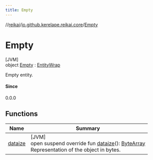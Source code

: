 ```yaml
---
title: Empty
---
```

//[reikai](../../../index.html)/[io.github.kerelape.reikai.core](../index.html)/[Empty](index.html)



# Empty



[JVM]\
object [Empty](index.html) : [EntityWrap](../-entity-wrap/index.html)

Empty entity.



#### Since



0.0.0



## Functions


| Name | Summary |
|---|---|
| [dataize](../-entity/dataize.html) | [JVM]<br>open suspend override fun [dataize](../-entity/dataize.html)(): [ByteArray](https://kotlinlang.org/api/latest/jvm/stdlib/kotlin/-byte-array/index.html)<br>Representation of the object in bytes. |

